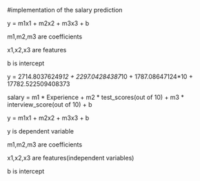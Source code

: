 #implementation of the salary prediction

y = m1x1 + m2x2 + m3x3 + b

m1,m2,m3 are coefficients

x1,x2,x3 are features

b is intercept

y = 2714.80376249*12 + 2297.04284387*10 + 1787.08647124*10 + 17782.522509408373

salary = m1 * Experience + m2 * test_scores(out of 10) + m3 * interview_score(out of 10) + b

y = m1x1 + m2x2 + m3x3 + b

y is dependent variable

m1,m2,m3 are coefficients

x1,x2,x3 are features(independent variables)

b is intercept
